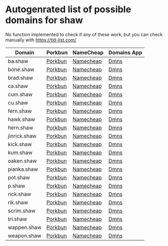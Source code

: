 # Autogenrated list of possible domains for shaw

No function implemented to check if any of these work, but you can check manually with https://tld-list.com/

| Domain | Porkbun | NameCheap | Domains App |
|---|---|---|---|
| ba.shaw | [Porkbun](https://porkbun.com/checkout/search?prb=e814663da1&tlds=&idnLanguage=&search=search&q=ba.shaw) | [Namecheap](https://www.namecheap.com/domains/registration/results/?domain=ba.shaw) | [Dmns](https://dmns.app/domains?q=ba.shaw) |
| bone.shaw | [Porkbun](https://porkbun.com/checkout/search?prb=e814663da1&tlds=&idnLanguage=&search=search&q=bone.shaw) | [Namecheap](https://www.namecheap.com/domains/registration/results/?domain=bone.shaw) | [Dmns](https://dmns.app/domains?q=bone.shaw) |
| brad.shaw | [Porkbun](https://porkbun.com/checkout/search?prb=e814663da1&tlds=&idnLanguage=&search=search&q=brad.shaw) | [Namecheap](https://www.namecheap.com/domains/registration/results/?domain=brad.shaw) | [Dmns](https://dmns.app/domains?q=brad.shaw) |
| ca.shaw | [Porkbun](https://porkbun.com/checkout/search?prb=e814663da1&tlds=&idnLanguage=&search=search&q=ca.shaw) | [Namecheap](https://www.namecheap.com/domains/registration/results/?domain=ca.shaw) | [Dmns](https://dmns.app/domains?q=ca.shaw) |
| cum.shaw | [Porkbun](https://porkbun.com/checkout/search?prb=e814663da1&tlds=&idnLanguage=&search=search&q=cum.shaw) | [Namecheap](https://www.namecheap.com/domains/registration/results/?domain=cum.shaw) | [Dmns](https://dmns.app/domains?q=cum.shaw) |
| cu.shaw | [Porkbun](https://porkbun.com/checkout/search?prb=e814663da1&tlds=&idnLanguage=&search=search&q=cu.shaw) | [Namecheap](https://www.namecheap.com/domains/registration/results/?domain=cu.shaw) | [Dmns](https://dmns.app/domains?q=cu.shaw) |
| fern.shaw | [Porkbun](https://porkbun.com/checkout/search?prb=e814663da1&tlds=&idnLanguage=&search=search&q=fern.shaw) | [Namecheap](https://www.namecheap.com/domains/registration/results/?domain=fern.shaw) | [Dmns](https://dmns.app/domains?q=fern.shaw) |
| hawk.shaw | [Porkbun](https://porkbun.com/checkout/search?prb=e814663da1&tlds=&idnLanguage=&search=search&q=hawk.shaw) | [Namecheap](https://www.namecheap.com/domains/registration/results/?domain=hawk.shaw) | [Dmns](https://dmns.app/domains?q=hawk.shaw) |
| hern.shaw | [Porkbun](https://porkbun.com/checkout/search?prb=e814663da1&tlds=&idnLanguage=&search=search&q=hern.shaw) | [Namecheap](https://www.namecheap.com/domains/registration/results/?domain=hern.shaw) | [Dmns](https://dmns.app/domains?q=hern.shaw) |
| jinrick.shaw | [Porkbun](https://porkbun.com/checkout/search?prb=e814663da1&tlds=&idnLanguage=&search=search&q=jinrick.shaw) | [Namecheap](https://www.namecheap.com/domains/registration/results/?domain=jinrick.shaw) | [Dmns](https://dmns.app/domains?q=jinrick.shaw) |
| kick.shaw | [Porkbun](https://porkbun.com/checkout/search?prb=e814663da1&tlds=&idnLanguage=&search=search&q=kick.shaw) | [Namecheap](https://www.namecheap.com/domains/registration/results/?domain=kick.shaw) | [Dmns](https://dmns.app/domains?q=kick.shaw) |
| kum.shaw | [Porkbun](https://porkbun.com/checkout/search?prb=e814663da1&tlds=&idnLanguage=&search=search&q=kum.shaw) | [Namecheap](https://www.namecheap.com/domains/registration/results/?domain=kum.shaw) | [Dmns](https://dmns.app/domains?q=kum.shaw) |
| oaken.shaw | [Porkbun](https://porkbun.com/checkout/search?prb=e814663da1&tlds=&idnLanguage=&search=search&q=oaken.shaw) | [Namecheap](https://www.namecheap.com/domains/registration/results/?domain=oaken.shaw) | [Dmns](https://dmns.app/domains?q=oaken.shaw) |
| pianka.shaw | [Porkbun](https://porkbun.com/checkout/search?prb=e814663da1&tlds=&idnLanguage=&search=search&q=pianka.shaw) | [Namecheap](https://www.namecheap.com/domains/registration/results/?domain=pianka.shaw) | [Dmns](https://dmns.app/domains?q=pianka.shaw) |
| pot.shaw | [Porkbun](https://porkbun.com/checkout/search?prb=e814663da1&tlds=&idnLanguage=&search=search&q=pot.shaw) | [Namecheap](https://www.namecheap.com/domains/registration/results/?domain=pot.shaw) | [Dmns](https://dmns.app/domains?q=pot.shaw) |
| p.shaw | [Porkbun](https://porkbun.com/checkout/search?prb=e814663da1&tlds=&idnLanguage=&search=search&q=p.shaw) | [Namecheap](https://www.namecheap.com/domains/registration/results/?domain=p.shaw) | [Dmns](https://dmns.app/domains?q=p.shaw) |
| rick.shaw | [Porkbun](https://porkbun.com/checkout/search?prb=e814663da1&tlds=&idnLanguage=&search=search&q=rick.shaw) | [Namecheap](https://www.namecheap.com/domains/registration/results/?domain=rick.shaw) | [Dmns](https://dmns.app/domains?q=rick.shaw) |
| rik.shaw | [Porkbun](https://porkbun.com/checkout/search?prb=e814663da1&tlds=&idnLanguage=&search=search&q=rik.shaw) | [Namecheap](https://www.namecheap.com/domains/registration/results/?domain=rik.shaw) | [Dmns](https://dmns.app/domains?q=rik.shaw) |
| scrim.shaw | [Porkbun](https://porkbun.com/checkout/search?prb=e814663da1&tlds=&idnLanguage=&search=search&q=scrim.shaw) | [Namecheap](https://www.namecheap.com/domains/registration/results/?domain=scrim.shaw) | [Dmns](https://dmns.app/domains?q=scrim.shaw) |
| tri.shaw | [Porkbun](https://porkbun.com/checkout/search?prb=e814663da1&tlds=&idnLanguage=&search=search&q=tri.shaw) | [Namecheap](https://www.namecheap.com/domains/registration/results/?domain=tri.shaw) | [Dmns](https://dmns.app/domains?q=tri.shaw) |
| wappen.shaw | [Porkbun](https://porkbun.com/checkout/search?prb=e814663da1&tlds=&idnLanguage=&search=search&q=wappen.shaw) | [Namecheap](https://www.namecheap.com/domains/registration/results/?domain=wappen.shaw) | [Dmns](https://dmns.app/domains?q=wappen.shaw) |
| weapon.shaw | [Porkbun](https://porkbun.com/checkout/search?prb=e814663da1&tlds=&idnLanguage=&search=search&q=weapon.shaw) | [Namecheap](https://www.namecheap.com/domains/registration/results/?domain=weapon.shaw) | [Dmns](https://dmns.app/domains?q=weapon.shaw) |
